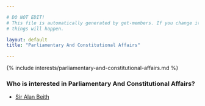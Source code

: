 ```yaml
---

# DO NOT EDIT!
# This file is automatically generated by get-members. If you change it, bad
# things will happen.

layout: default
title: "Parliamentary And Constitutional Affairs"

---
```


{% include interests/parliamentary-and-constitutional-affairs.md %}

### Who is interested in Parliamentary And Constitutional Affairs?


* [Sir Alan Beith](../members/sir-alan-beith.html)
